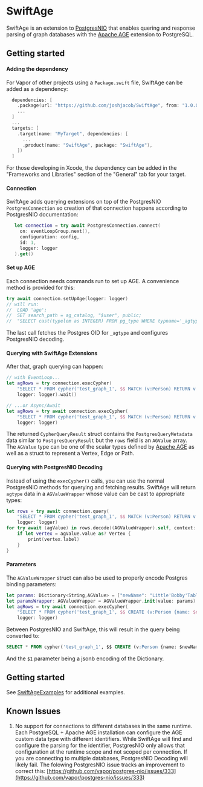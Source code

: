 # SwiftAge

SwiftAge is an extension to [PostgresNIO](https://github.com/vapor/postgres-nio) that enables quering and response parsing of graph databases with the [Apache AGE](https://github.com/apache/age/) extension to PostgreSQL.

## Getting started

#### Adding the dependency

For Vapor of other projects using a `Package.swift` file, SwiftAge can be added as a dependency:

```swift
  dependencies: [
    .package(url: "https://github.com/joshjacob/SwiftAge", from: "1.0.0-alpha.1"),
    ...
  ]
  ...
  targets: [
    .target(name: "MyTarget", dependencies: [
      ...
      .product(name: "SwiftAge", package: "SwiftAge"),
    ])
  ]
```

For those developing in Xcode, the dependency can be added in the "Frameworks and Libraries" section of the "General" tab for your target.


#### Connection

SwiftAge adds querying extensions on top of the PostgresNIO `PostgresConnection` so creation of that connection happens according to PostgresNIO documentation:

```swift
   let connection = try await PostgresConnection.connect(
     on: eventLoopGroup.next(),
     configuration: config,
     id: 1,
     logger: logger
   ).get()
````


#### Set up AGE

Each connection needs commands run to set up AGE. A convenience method is provided for this:

```swift
try await connection.setUpAge(logger: logger)
// will run:
//	LOAD 'age';
//	SET search_path = ag_catalog, "$user", public;
//	"SELECT cast(typelem as INTEGER) FROM pg_type WHERE typname='_agtype'"
```

The last call fetches the Postgres OID for `_agtype` and configures PostgresNIO decoding.


#### Querying with SwiftAge Extensions

After that, graph querying can happen:

```swift
// with EventLoop...
let agRows = try connection.execCypher(
	"SELECT * FROM cypher('test_graph_1', $$ MATCH (v:Person) RETURN v $$) as (v agtype);", 
	logger: logger).wait()

// ...or Async/Await
let agRows = try await connection.execCypher(
	"SELECT * FROM cypher('test_graph_1', $$ MATCH (v:Person) RETURN v $$) as (v agtype);", 
	logger: logger)
```

The returned `CypherQueryResult` struct contains the `PostgresQueryMetadata` data similar to `PostgresQueryResult` but the `rows` field is an `AGValue` array. The `AGValue` type can be one of the scalar types defined by [Apache AGE](https://age.apache.org/age-manual/master/intro/types.html) as well as a struct to represent a Vertex, Edge or Path.


#### Querying with PostgresNIO Decoding

Instead of using the `execCypher()` calls, you can use the normal PostgresNIO methods for querying and fetching results. SwiftAge will return `agtype` data in a `AGValueWrapper` whose value can be cast to appropriate types:

```swift
let rows = try await connection.query(
	"SELECT * FROM cypher('test_graph_1', $$ MATCH (v:Person) RETURN v $$) as (v agtype);", 
	logger: logger)
for try await (agValue) in rows.decode((AGValueWrapper).self, context: .default) {
	if let vertex = agValue.value as? Vertex {
		print(vertex.label)
	}
}
```

#### Parameters

The `AGValueWrapper` struct can also be used to properly encode Postgres binding parameters:

```swift
let params: Dictionary<String,AGValue> = ["newName": "Little'Bobby'Tables"]
let paramsWrapper: AGValueWrapper = AGValueWrapper.init(value: params)
let agRows = try await connection.execCypher(
	"SELECT * FROM cypher('test_graph_1', $$ CREATE (v:Person {name: $newName}) RETURN v $$, \( paramsWrapper )) as (v agtype);",
	logger: logger)
```

Between PostgresNIO and SwiftAge, this will result in the query being converted to:

```sql
SELECT * FROM cypher('test_graph_1', $$ CREATE (v:Person {name: $newName}) RETURN v $$, $1) as (v agtype);
```

And the `$1` parameter being a jsonb encoding of the Dictionary.

## Getting started

See [SwiftAgeExamples](https://github.com/joshjacob/SwiftAgeExamples) for additional examples.

## Known Issues

1. No support for connections to different databases in the same runtime. Each PostgreSQL + Apache AGE installation can configure the AGE custom data type with different identifiers. While SwiftAge will find and configure the parsing for the identifier, PostgresNIO only allows that configuration at the runtime scope and not scoped per connection. If you are connecting to multiple databases, PostgresNIO Decoding will likely fail. The folowing PostgresNIO issue tracks an improvement to correct this: [https://github.com/vapor/postgres-nio/issues/333](https://github.com/vapor/postgres-nio/issues/333)
